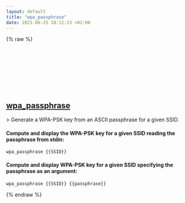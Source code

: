 ```yaml
---
layout: default
title: "wpa_passphrase"
date: 2021-06-25 18:12:13 +02:00
---
```

{% raw %}
<h2 id="wpa_passphrase">
  <a href="/en/linux/wpa_passphrase.html">wpa_passphrase</a> <a href="#wpa_passphrase"><svg class="icon">
    <use href="/assets/images/unicode_sprite.svg#link" />
  </svg></a>
</h2>
> Generate a WPA-PSK key from an ASCII passphrase for a given SSID.

#### Compute and display the WPA-PSK key for a given SSID reading the passphrase from stdin:
```shell
wpa_passphrase {{SSID}}
```
#### Compute and display WPA-PSK key for a given SSID specifying the passphrase as an argument:
```shell
wpa_passphrase {{SSID}} {{passphrase}}
```
{% endraw %}